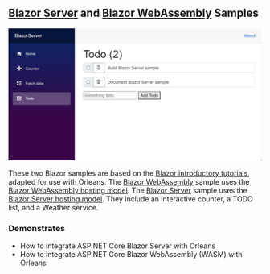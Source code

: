 ## [Blazor Server](./BlazorServer/#readme) and [Blazor WebAssembly](./BlazorWasm/#readme) Samples

<p align="center">
    <img src="./BlazorServer/screenshot.jpeg"/>
</p>

These two Blazor samples are based on the [Blazor introductory tutorials](https://dotnet.microsoft.com/learn/aspnet/blazor-tutorial/intro), adapted for use with Orleans.
The [Blazor WebAssembly](./BlazorWasm/#readme) sample uses the [Blazor WebAssembly hosting model](https://docs.microsoft.com/aspnet/core/blazor/hosting-models#blazor-webassembly).
The [Blazor Server](./BlazorServer/#readme) sample uses the [Blazor Server hosting model](https://docs.microsoft.com/aspnet/core/blazor/hosting-models#blazor-server).
They include an interactive counter, a TODO list, and a Weather service.

### Demonstrates

* How to integrate ASP.NET Core Blazor Server with Orleans
* How to integrate ASP.NET Core Blazor WebAssembly (WASM) with Orleans
